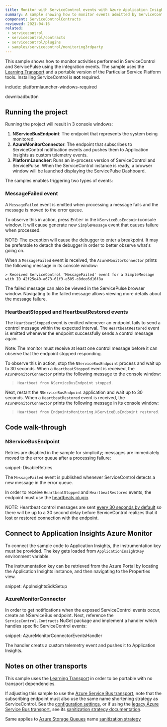```yaml
---
title: Monitor with ServiceControl events with Azure Application Insights
summary: A sample showing how to monitor events admitted by ServiceControl with Azure Application Insights
component: ServiceControlContracts
reviewed: 2021-04-16
related:
 - servicecontrol
 - servicecontrol/contracts
 - servicecontrol/plugins
 - samples/servicecontrol/monitoring3rdparty
---
```


This sample shows how to monitor activities performed in ServiceControl and ServicePulse using the integration events. The sample uses the [Learning Transport](/transports/learning/) and a portable version of the Particular Service Platform tools. Installing ServiceControl is **not** required.

include: platformlauncher-windows-required

downloadbutton


## Running the project

Running the project will result in 3 console windows:

1. **NServiceBusEndpoint**: The endpoint that represents the system being monitored.
1. **AzureMonitorConnector**: The endpoint that subscribes to ServiceControl notification events and pushes them to Application Insights as custom telemetry events.
1. **PlatformLauncher**: Runs an in-process version of ServiceControl and ServicePulse. When the ServiceControl instance is ready, a browser window will be launched displaying the ServicePulse Dashboard.

The samples enables triggering two types of events:

### MessageFailed event

A `MessageFailed` event is emitted when processing a message fails and the message is moved to the error queue.

To observe this in action, press <kbd>Enter</kbd> in the `NServiceBusEndpoint`console window. It will cause generate new `SimpleMessage` event that causes failure when processed.

NOTE: The exception will cause the debugger to enter a breakpoint. It may be preferable to detach the debugger in order to better observe what's going on.

When a `MessageFailed` event is received, the `AzureMonitorConnector` prints the following message in its console window: 

```
> Received ServiceControl 'MessageFailed' event for a SimpleMessage with ID 42f25e40-a673-61f3-a505-c8dee6d16f8a
```

The failed message can also be viewed in the ServicePulse browser window. Navigating to the failed message allows viewing more details about the message failure.


### HeartbeatStopped and HeartbeatRestored events

The `HeartbeatStopped` event is emitted whenever an endpoint fails to send a control message within the expected interval. The `HeartbeatRestored` event is emitted whenever the endpoint successfully sends a control message again. 

Note: The monitor must receive at least one control message before it can observe that the endpoint stopped responding.

To observe this in action, stop the `NServiceBusEndpoint` process and wait up to 30 seconds. When a `HeartbeatStopped` event is received, the `AzureMonitorConnector` prints the following message to the console window:

> `Heartbeat from NServiceBusEndpoint stopped.`

Next, restart the `NServiceBusEndpoint` application and wait up to 30 seconds. When a `HeartbeatRestored` event is received, the `AzureMonitorConnector` prints the following message in its console window:

> `Heartbeat from EndpointsMonitoring.NServiceBusEndpoint restored.`


## Code walk-through 


### NServiceBusEndpoint

Retries are disabled in the sample for simplicity; messages are immediately moved to the error queue after a processing failure:

snippet: DisableRetries

The `MessageFailed` event is published whenever ServiceControl detects a new message in the error queue.

In order to receive `HeartbeatStopped` and `HeartbeatRestored` events, the endpoint must use the [heartbeats plugin](/monitoring/heartbeats).

NOTE: Heartbeat control messages are sent [every 30 seconds by default](/monitoring/heartbeats/legacy#configuration-time-to-live-ttl) so there will be up to a 30 second delay before ServiceControl realizes that it lost or restored connection with the endpoint.

## Connect to Application Insights Azure Monitor

To connect the sample code to Application Insights, the instrumentation key must be provided. The key gets loaded from `ApplicationInsightKey` environment variable. 

The instrumentation key can be retrieved from the Azure Portal by locating the Application Insights instance, and then navigating to the Properties view.

snippet: AppInsightsSdkSetup

### AzureMonitorConnector

In order to get notifications when the exposed ServiceControl events occur, create an NServiceBus endpoint. Next, reference the `ServiceControl.Contracts` NuGet package and implement a handler which handles specific ServiceControl events:

snippet: AzureMonitorConnectorEventsHandler

The handler creats a custom telemetry event and pushes it to Application Insights.

## Notes on other transports

This sample uses the [Learning Transport](/transports/learning/) in order to be portable with no transport dependencies.

If adjusting this sample to use the [Azure Service Bus transport](/transports/azure-service-bus/legacy/), note that the subscribing endpoint must also use the same name shortening strategy as ServiceControl. See the [configuration settings](/transports/azure-service-bus/configuration.md#entity-creation), or if using the [legacy Azure Service Bus transport](), see its [sanitization strategy documentation](/transports/azure-service-bus/legacy/sanitization.md). 

Same applies to [Azure Storage Queues](/transports/azure-storage-queues) name [sanitization strategy](/transports/azure-storage-queues/sanitization.md#backward-compatibility-with-versions-7-and-below)
